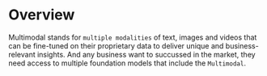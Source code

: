 # Overview

Multimodal stands for `multiple modalities` of text, images and videos that can be fine-tuned on their proprietary data to deliver unique and business-relevant insights. And any business want to succussed in the market, they need access to multiple foundation models that include the `Multimodal`.
